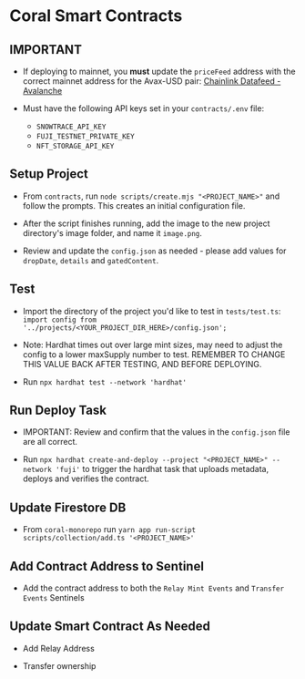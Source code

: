 # Coral Smart Contracts

## IMPORTANT

- If deploying to mainnet, you **must** update the `priceFeed` address with the correct mainnet address for the Avax-USD pair: [Chainlink Datafeed - Avalanche](https://docs.chain.link/docs/avalanche-price-feeds/)

- Must have the following API keys set in your `contracts/.env` file:
  - `SNOWTRACE_API_KEY`
  - `FUJI_TESTNET_PRIVATE_KEY`
  - `NFT_STORAGE_API_KEY`

## Setup Project

- From `contracts`, run `node scripts/create.mjs "<PROJECT_NAME>"` and follow the prompts. This creates an initial configuration file.

- After the script finishes running, add the image to the new project directory's image folder, and name it `image.png`.

- Review and update the `config.json` as needed - please add values for `dropDate`, `details` and `gatedContent`.

## Test

- Import the directory of the project you'd like to test in `tests/test.ts`: `import config from '../projects/<YOUR_PROJECT_DIR_HERE>/config.json';`

- Note: Hardhat times out over large mint sizes, may need to adjust the config to a lower maxSupply number to test. REMEMBER TO CHANGE THIS VALUE BACK AFTER TESTING, AND BEFORE DEPLOYING.

- Run `npx hardhat test --network 'hardhat'`

## Run Deploy Task

- IMPORTANT: Review and confirm that the values in the `config.json` file are all correct.

- Run `npx hardhat create-and-deploy --project "<PROJECT_NAME>" --network 'fuji'` to trigger the hardhat task that uploads metadata, deploys and verifies the contract.

## Update Firestore DB

- From `coral-monorepo` run `yarn app run-script scripts/collection/add.ts '<PROJECT_NAME>'`

## Add Contract Address to Sentinel

- Add the contract address to both the `Relay Mint Events` and `Transfer Events` Sentinels

## Update Smart Contract As Needed

- Add Relay Address

- Transfer ownership
